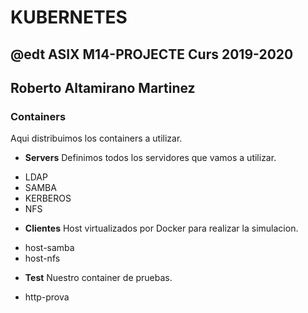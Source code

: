 # KUBERNETES
## @edt ASIX M14-PROJECTE Curs 2019-2020
## Roberto Altamirano Martinez
### Containers

Aqui distribuimos los containers a utilizar.

* **Servers**
Definimos todos los servidores que vamos a utilizar.
+ LDAP
+ SAMBA
+ KERBEROS
+ NFS

* **Clientes**
Host virtualizados por Docker para realizar la simulacion.
+ host-samba
+ host-nfs

* **Test**
Nuestro container de pruebas.
+ http-prova
